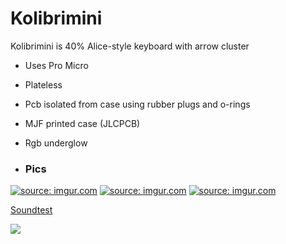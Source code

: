 # Kolibrimini
Kolibrimini is 40% Alice-style keyboard with arrow cluster
- Uses Pro Micro 
- Plateless
- Pcb isolated from case using rubber plugs and o-rings
- MJF printed case (JLCPCB)
- Rgb underglow

- ### Pics
<a href="https://imgur.com/M5Mwt2X"><img src="https://i.imgur.com/M5Mwt2X.jpg" title="source: imgur.com" /></a>
<a href="https://imgur.com/hWzJRXO"><img src="https://i.imgur.com/hWzJRXO.jpg" title="source: imgur.com" /></a>
<a href="https://imgur.com/mCCqhqe"><img src="https://i.imgur.com/mCCqhqe.jpg" title="source: imgur.com" /></a>

[Soundtest](https://www.youtube.com/watch?v=7RpJeCfO46M) 

[![](https://raw.githubusercontent.com/aha999/DonateButtons/master/Paypal.png)](https://www.paypal.com/donate/?hosted_button_id=BAEE2KMJAVYBW)
